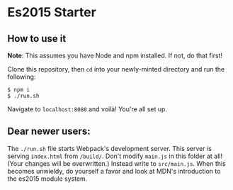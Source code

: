 # Es2015 Starter

## How to use it

**Note**: This assumes you have Node and npm installed. If not, do that first!

Clone this repository, then `cd` into your newly-minted directory and run the following:

```
$ npm i
$ ./run.sh
```

Navigate to `localhost:8080` and voilà! You're all set up. 

## Dear newer users:

The `./run.sh` file starts Webpack's development server. This server is serving `index.html` from `/build/`. Don't modify `main.js` in this folder at all! (Your changes will be overwritten.) Instead write to `src/main.js`. When this becomes unwieldy, do yourself a favor and look at MDN's introduction to the es2015 module system.
